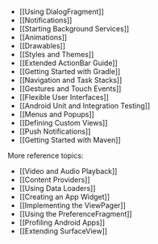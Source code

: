 * [[Using DialogFragment]]
* [[Notifications]]
* [[Starting Background Services]]
* [[Animations]]
* [[Drawables]]
* [[Styles and Themes]]
* [[Extended ActionBar Guide]]
* [[Getting Started with Gradle]]
* [[Navigation and Task Stacks]]
* [[Gestures and Touch Events]]
* [[Flexible User Interfaces]]
* [[Android Unit and Integration Testing]]
* [[Menus and Popups]]
* [[Defining Custom Views]]
* [[Push Notifications]]
* [[Getting Started with Maven]]

More reference topics:

* [[Video and Audio Playback]]
* [[Content Providers]]
* [[Using Data Loaders]]
* [[Creating an App Widget]]
* [[Implementing the ViewPager]]
* [[Using the PreferenceFragment]]
* [[Profiling Android Apps]]
* [[Extending SurfaceView]]